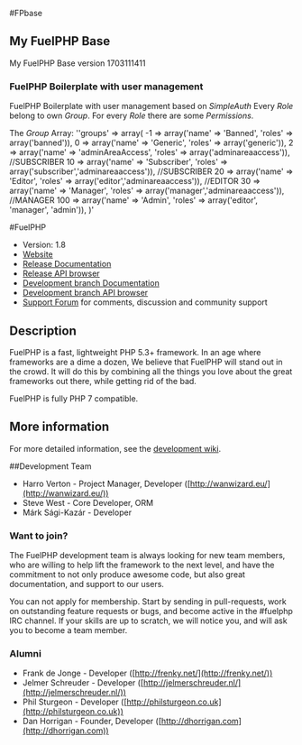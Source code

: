 #FPbase
## My FuelPHP Base
My FuelPHP Base version 1703111411

### FuelPHP Boilerplate with user management
FuelPHP Boilerplate with user management based on _SimpleAuth_
Every _Role_ belong to own _Group_. For every _Role_ there are some _Permissions_.

The _Group_ Array:
''groups' => array(
      -1 => array('name' => 'Banned', 'roles' => array('banned')),
      0 => array('name' => 'Generic', 'roles' => array('generic')),
      2 => array('name' => 'adminAreaAccess', 'roles' => array('adminareaaccess')),	//SUBSCRIBER
      10 => array('name' => 'Subscriber', 'roles' => array('subscriber','adminareaaccess')),	//SUBSCRIBER
      20 => array('name' => 'Editor', 'roles' => array('editor','adminareaaccess')),	//EDITOR
      30 => array('name' => 'Manager', 'roles' => array('manager','adminareaaccess')),	//MANAGER
      100  => array('name' => 'Admin', 'roles' => array('editor', 'manager', 'admin')),
	)'

#FuelPHP

* Version: 1.8
* [Website](http://fuelphp.com/)
* [Release Documentation](http://docs.fuelphp.com)
* [Release API browser](http://api.fuelphp.com)
* [Development branch Documentation](http://dev-docs.fuelphp.com)
* [Development branch API browser](http://dev-api.fuelphp.com)
* [Support Forum](http://fuelphp.com/forums) for comments, discussion and community support

## Description

FuelPHP is a fast, lightweight PHP 5.3+ framework. In an age where frameworks are a dime a dozen, We believe that FuelPHP will stand out in the crowd.  It will do this by combining all the things you love about the great frameworks out there, while getting rid of the bad.

FuelPHP is fully PHP 7 compatible.

## More information

For more detailed information, see the [development wiki](https://github.com/fuelphp/fuelphp/wiki).

##Development Team

* Harro Verton - Project Manager, Developer ([http://wanwizard.eu/](http://wanwizard.eu/))
* Steve West - Core Developer, ORM
* Márk Sági-Kazár - Developer

### Want to join?

The FuelPHP development team is always looking for new team members, who are willing
to help lift the framework to the next level, and have the commitment to not only
produce awesome code, but also great documentation, and support to our users.

You can not apply for membership. Start by sending in pull-requests, work on outstanding
feature requests or bugs, and become active in the #fuelphp IRC channel. If your skills
are up to scratch, we will notice you, and will ask you to become a team member.

### Alumni

* Frank de Jonge - Developer ([http://frenky.net/](http://frenky.net/))
* Jelmer Schreuder - Developer ([http://jelmerschreuder.nl/](http://jelmerschreuder.nl/))
* Phil Sturgeon - Developer ([http://philsturgeon.co.uk](http://philsturgeon.co.uk))
* Dan Horrigan - Founder, Developer ([http://dhorrigan.com](http://dhorrigan.com))
